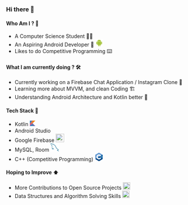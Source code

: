 ### Hi there 👋

#### Who Am I ? :thinking:
- A Computer Science Student :student:
- An Aspiring Android Developer :iphone: <img src="https://github.com/devicons/devicon/blob/master/icons/android/android-original.svg" width="20" height="20"/>
- Likes to do Competitive Programming :keyboard:

#### What I am currently doing ? :hammer_and_wrench:
- Currently working on a Firebase Chat Application / Instagram Clone :incoming_envelope:
- Learning more about MVVM, and clean Coding :building_construction:
- Understanding Android Architecture and Kotlin better :green_book:

#### Tech Stack :diamond_shape_with_a_dot_inside:	
- Kotlin <img src="https://github.com/devicons/devicon/blob/master/icons/kotlin/kotlin-original.svg" width="15" height="15"/>
- Android Studio <img src="https://user-images.githubusercontent.com/3579516/89849306-17fa7780-db3d-11ea-83e8-ce1be0ee979d.png" width="15" height="15"/>
- Google Firebase <img src="https://camo.githubusercontent.com/5c4c2f1d7cce956f910b9a0a3d3ecaabc436824c7d023a9aa620eac4ae008a98/68747470733a2f2f63646e342e69636f6e66696e6465722e636f6d2f646174612f69636f6e732f676f6f676c652d692d6f2d323031362f3531322f676f6f676c655f66697265626173652d322d3531322e706e67" width="23" height="23"/>
- MySQL, Room  <img src="https://github.com/devicons/devicon/blob/master/icons/mysql/mysql-original.svg" width="23" height="23"/>
- C++ (Competitive Programming) <img src="https://github.com/devicons/devicon/blob/master/icons/cplusplus/cplusplus-original.svg" width="23" height="23"/>

#### Hoping to Improve :arrow_up:
- More Contributions to Open Source Projects <img src="https://github.githubassets.com/images/modules/logos_page/GitHub-Mark.png" width="20" height="20"/>
- Data Structures and Algorithm Solving Skills <img src="https://camo.githubusercontent.com/cfdcf29cf720fee70f6aedfdb998b0ce0ecdfd6b3c83843a50dc88f9a00bfcf1/687474703a2f2f6e756d656e74612e6f72672f38376232336265623861346237646561376438383039396266623238643138322e737667" width="20" height="20"/>

<!--
**GuptaShantanu6/GuptaShantanu6** is a ✨ _special_ ✨ repository because its `README.md` (this file) appears on your GitHub profile.

Here are some ideas to get you started:

- 🔭 I’m currently working on ...
- 🌱 I’m currently learning ...
- 👯 I’m looking to collaborate on ...
- 🤔 I’m looking for help with ...
- 💬 Ask me about ...
- 📫 How to reach me: ...
- 😄 Pronouns: ...
- ⚡ Fun fact: ...
-->
